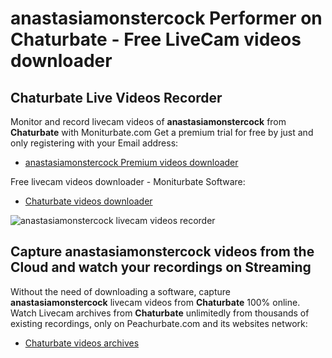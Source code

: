 # anastasiamonstercock Performer on Chaturbate - Free LiveCam videos downloader

## Chaturbate Live Videos Recorder

Monitor and record livecam videos of **anastasiamonstercock** from **Chaturbate** with Moniturbate.com
Get a premium trial for free by just and only registering with your Email address:
* [anastasiamonstercock Premium videos downloader](https://moniturbate.com/request-demo-licence-key.html)

Free livecam videos downloader - Moniturbate Software:
* [Chaturbate videos downloader](https://moniturbate.com/moniturbate-download-software.html)

![anastasiamonstercock livecam videos recorder](https://peachurnet.com/templates/moniturbate-software.png)


## Capture anastasiamonstercock videos from the Cloud and watch your recordings on Streaming

Without the need of downloading a software, capture **anastasiamonstercock** livecam videos from **Chaturbate** 100% online.
Watch Livecam archives from **Chaturbate** unlimitedly from thousands of existing recordings, only on Peachurbate.com and its websites network:
* [Chaturbate videos archives](https://peachurnet.com/)